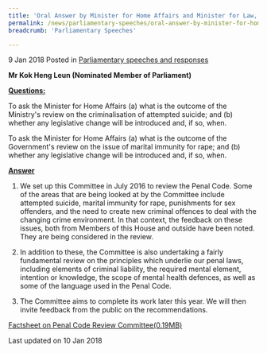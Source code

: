 ```yaml
---
title: 'Oral Answer by Minister for Home Affairs and Minister for Law, Mr K Shanmugam, to Parliamentary Questions on Review of Penal Code'
permalink: /news/parliamentary-speeches/oral-answer-by-minister-for-home-affairs-and-minister-for-law--m
breadcrumb: 'Parliamentary Speeches'

---
```



9 Jan 2018 Posted in [Parliamentary speeches and responses](/news/parliamentary-speeches)

**Mr Kok Heng Leun (Nominated Member of Parliament)**

**<u>Questions:</u>**

To ask the Minister for Home Affairs (a) what is the outcome of the Ministry's review on the criminalisation of attempted suicide; and (b) whether any legislative change will be introduced and, if so, when. 

To ask the Minister for Home Affairs (a) what is the outcome of the Government's review on the issue of marital immunity for rape; and (b) whether any legislative change will be introduced and, if so, when. 


**<u>Answer</u>**


1. We set up this Committee in July 2016 to review the Penal Code. Some of the areas that are being looked at by the Committee include attempted suicide, marital immunity for rape, punishments for sex offenders, and the need to create new criminal offences to deal with the changing crime environment. In that context, the feedback on these issues, both from Members of this House and outside have been noted. They are being considered in the review.

 

2. In addition to these, the Committee is also undertaking a fairly fundamental review on the principles which underlie our penal laws, including elements of criminal liability, the required mental element, intention or knowledge, the scope of mental health defences, as well as some of the language used in the Penal Code. 

 

3. The Committee aims to complete its work later this year. We will then invite feedback from the public on the recommendations.


[Factsheet on Penal Code Review Committee(0.19MB)](/files/news/parliamentary-speeches/2018/01/Factsheet.pdf)


<p class="right-side-updated">Last updated on 10 Jan 2018</p>
